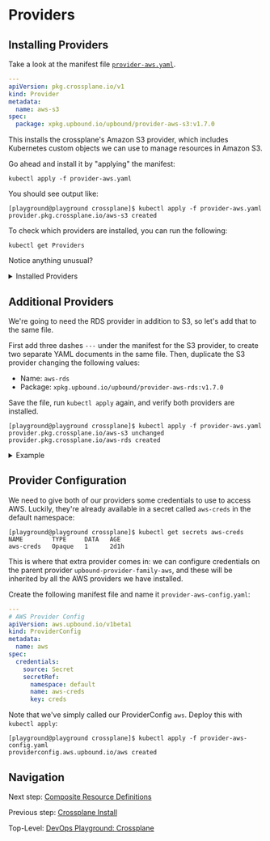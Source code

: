 # Providers

## Installing Providers

Take a look at the manifest file [`provider-aws.yaml`](provider-aws.yaml).

```yaml
---
apiVersion: pkg.crossplane.io/v1
kind: Provider
metadata:
  name: aws-s3
spec:
  package: xpkg.upbound.io/upbound/provider-aws-s3:v1.7.0
```

This installs the crossplane's Amazon S3 provider, which includes Kubernetes custom objects we can use to manage resources in Amazon S3.

Go ahead and install it by "applying" the manifest:

```shell
kubectl apply -f provider-aws.yaml
```

You should see output like:

```text
[playground@playground crossplane]$ kubectl apply -f provider-aws.yaml
provider.pkg.crossplane.io/aws-s3 created
```

To check which providers are installed, you can run the following:

```shell
kubectl get Providers
```

Notice anything unusual?

<details>
  <summary>Installed Providers</summary>

  ```text
  [playground@playground crossplane]$ kubectl get Providers
  NAME                          INSTALLED   HEALTHY   PACKAGE                                              AGE
  aws-s3                        True        True      xpkg.upbound.io/upbound/provider-aws-s3:v1.7.0       42s
  upbound-provider-family-aws   True        True      xpkg.upbound.io/upbound/provider-family-aws:v1.7.0   42s
  ```

  An extra provider was installed! We'll see more of this in a moment, but the `family-aws` provider is automatically installed along with the S3 provider
</details>

## Additional Providers

We're going to need the RDS provider in addition to S3, so let's add that to the same file.

First add three dashes `---` under the manifest for the S3 provider, to create two separate YAML documents in the same file. Then, duplicate the S3 provider changing the following values:

- Name: `aws-rds`
- Package: `xpkg.upbound.io/upbound/provider-aws-rds:v1.7.0`

Save the file, run `kubectl apply` again, and verify both providers are installed.

```text
[playground@playground crossplane]$ kubectl apply -f provider-aws.yaml
provider.pkg.crossplane.io/aws-s3 unchanged
provider.pkg.crossplane.io/aws-rds created
```

<details>
  <summary>Example</summary>
  The full file should look like this:

  ```yaml
  ---
  # AWS S3 Provider
  apiVersion: pkg.crossplane.io/v1
  kind: Provider
  metadata:
    name: aws-s3
  spec:
    package: xpkg.upbound.io/upbound/provider-aws-s3:v1.7.0
  ---
  # AWS RDS Provider
  apiVersion: pkg.crossplane.io/v1
  kind: Provider
  metadata:
    name: aws-rds
  spec:
    package: xpkg.upbound.io/upbound/provider-aws-rds:v1.7.0
  ```

  `kubectl get providers` should output:

  ```text
  [playground@playground crossplane]$ kubectl get Providers
  NAME                          INSTALLED   HEALTHY   PACKAGE                                              AGE
  aws-rds                       True        True      xpkg.upbound.io/upbound/provider-aws-rds:v1.7.0      21h
  aws-s3                        True        True      xpkg.upbound.io/upbound/provider-aws-s3:v1.7.0       21h
  upbound-provider-family-aws   True        True      xpkg.upbound.io/upbound/provider-family-aws:v1.7.0   23h
  ```

</details>

## Provider Configuration

We need to give both of our providers some credentials to use to access AWS. Luckily, they're already available in a secret called `aws-creds` in the default namespace:

```text
[playground@playground crossplane]$ kubectl get secrets aws-creds
NAME        TYPE     DATA   AGE
aws-creds   Opaque   1      2d1h
```

This is where that extra provider comes in: we can configure credentials on the parent provider `upbound-provider-family-aws`, and these will be inherited by all the AWS providers we have installed.

Create the following manifest file and name it `provider-aws-config.yaml`:

```yaml
---
# AWS Provider Config
apiVersion: aws.upbound.io/v1beta1
kind: ProviderConfig
metadata:
  name: aws
spec:
  credentials:
    source: Secret
    secretRef:
      namespace: default
      name: aws-creds
      key: creds
```

Note that we've simply called our ProviderConfig `aws`. Deploy this with `kubectl apply`:

```text
[playground@playground crossplane]$ kubectl apply -f provider-aws-config.yaml
providerconfig.aws.upbound.io/aws created
```

## Navigation

Next step: [Composite Resource Definitions](../1c-xrds/README.md)

Previous step: [Crossplane Install](../1a-crossplane-install/README.md)

Top-Level: [DevOps Playground: Crossplane](../../README.md)

